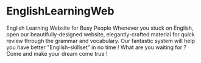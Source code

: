 # EnglishLearningWeb
English Learning Website for Busy People
Whenever you stuck on English, open our beautifully-designed website, elegantly-crafted material for quick review through the grammar and vocabulary.
Our fantastic system will help you have better "English-skillset" in no time !
What are you waiting for ? Come and make your dream come true !
